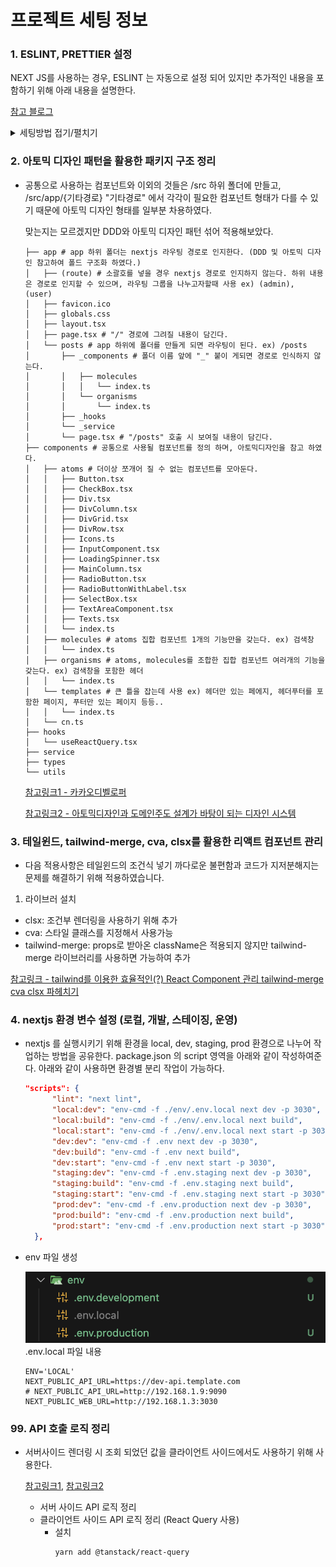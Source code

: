 # 프로젝트 세팅 정보

### 1. ESLINT, PRETTIER 설정

NEXT JS를 사용하는 경우, ESLINT 는 자동으로 설정 되어 있지만 추가적인 내용을 포함하기 위해 아래 내용을 설명한다.

[참고 블로그](https://velog.io/@kuwon15/NextJS-13-Prettier-ESLint-Recoil-%EC%B4%88%EA%B8%B0-%EC%84%B8%ED%8C%85-%ED%95%98%EA%B8%B0)

  <details>
    <summary>세팅방법 접기/펼치기 </summary>
    <div markdown="1">

- ### vscode 에서 tab 넓이 2칸으로 변경
  Cmd + Shift + p => 입력창에 tab 이라고 입력 => Change tab display size 2로 변경
- ### prettier 설치

  ```Shell
  # 개발 모드 prettier 설치
  yarn add prettier -d

  # 설정 파일 생성 및 세팅
  echo -e '{\n  "semi": false,\n  "singleQuote": true,\n  "trailingComma": "all",\n  "useTabs": false,\n  "tabWidth": 2,\n  "printWidth": 80,\n  "arrowParens": "always"\n}' > .prettierrc

  ```

- ### prettier .gitignore 파일 적용 해제

  ```JSON
  "scripts": {
    ...
    "format": "prettier --check --ignore-path .gitignore .",
    "format:fix": "prettier --write --ignore-path .gitignore ."
  },

  ```

- ### ESLint 세팅
- airbnb : airbnb사에서 쓰고 있는 ESLint 규칙이 포함되어있는 확장이다. 다음 명령어로 설치할 수 있다.

  ```
  yarn add eslint-config-airbnb -d
  ```

- airbnb-typescript : airbnb 규칙을 typescript에서도 사용하기 위한 확장이다. typescript는 parsing이 필요하기 때문에 @typescript-eslint/eslint-plugin @typescript-eslint/parser 들과 함께 설치 해야 하며 "parserOptions"를 설정해야 한다.

  ```
  yarn add eslint-config-airbnb-typescript @typescript-eslint/eslint-plugin@^6.0.0 @typescript-eslint/parser@^6.0.0 -d
  ```

- prettier : Prettier과의 충돌을 방지하는 확장이다. Prettier를 따로 사용하고 있기에 설정이 필요하였다. 다음 명령어로 설치할 수 있다.

  ```
  yarn add eslint-config-prettier -d
  ```

  또한 "react/react-in-jsx-scope" 규칙을 꺼버린 것을 볼 수 있다. 이는 jsx, tsx 파일에 React를 import하지 않으면 나타나는 에러인데 최신 React나 NextJS에서는 React를 import 하지 않아도 되기 때문에 규칙을 꺼버렸다.

    </div>
  </details>

### 2. 아토믹 디자인 패턴을 활용한 패키지 구조 정리

- 공통으로 사용하는 컴포넌트와 이외의 것들은 /src 하위 폴더에 만들고, /src/app/{기타경로} "기타경로" 에서 각각이 필요한 컴포넌트 형태가 다를 수 있기 때문에
  아토믹 디자인 형태를 일부분 차용하였다.

  맞는지는 모르겠지만 DDD와 아토믹 디자인 패턴 섞어 적용해보았다.

  ```Shell
  ├── app # app 하위 폴더는 nextjs 라우팅 경로로 인지한다. (DDD 및 아토믹 디자인 참고하여 폴드 구조화 하였다.)
  │   ├── (route) # 소괄호를 넣을 경우 nextjs 경로로 인지하지 않는다. 하위 내용은 경로로 인지할 수 있으며, 라우팅 그룹을 나누고자할때 사용 ex) (admin), (user)
  │   ├── favicon.ico
  │   ├── globals.css
  │   ├── layout.tsx
  │   ├── page.tsx # "/" 경로에 그려질 내용이 담긴다.
  │   └── posts # app 하위에 폴더를 만들게 되면 라우팅이 된다. ex) /posts
  │       ├── _components # 폴더 이름 앞에 "_" 붙이 게되면 경로로 인식하지 않는다.
  │       │   ├── molecules
  │       │   │   └── index.ts
  │       │   └── organisms
  │       │       └── index.ts
  │       ├── _hooks
  │       └── _service
  │       └── page.tsx # "/posts" 호출 시 보여질 내용이 담긴다.
  ├── components # 공통으로 사용될 컴포넌트를 정의 하며, 아토믹디자인을 참고 하였다.
  │   ├── atoms # 더이상 쪼개어 질 수 없는 컴포넌트를 모아둔다.
  │   │   ├── Button.tsx
  │   │   ├── CheckBox.tsx
  │   │   ├── Div.tsx
  │   │   ├── DivColumn.tsx
  │   │   ├── DivGrid.tsx
  │   │   ├── DivRow.tsx
  │   │   ├── Icons.ts
  │   │   ├── InputComponent.tsx
  │   │   ├── LoadingSpinner.tsx
  │   │   ├── MainColumn.tsx
  │   │   ├── RadioButton.tsx
  │   │   ├── RadioButtonWithLabel.tsx
  │   │   ├── SelectBox.tsx
  │   │   ├── TextAreaComponent.tsx
  │   │   ├── Texts.tsx
  │   │   └── index.ts
  │   ├── molecules # atoms 집합 컴포넌트 1개의 기능만을 갖는다. ex) 검색창
  │   │   └── index.ts
  │   ├── organisms # atoms, molecules를 조합한 집합 컴포넌트 여러개의 기능을 갖는다. ex) 검색창을 포함한 헤더
  │   │   └── index.ts
  │   └── templates # 큰 틀을 잡는데 사용 ex) 헤더만 있는 페에지, 헤더푸터를 포함한 페이지, 푸터만 있는 페이지 등등..
  │   │   └── index.ts
  │   └── cn.ts
  ├── hooks
  │   └── useReactQuery.tsx
  ├── service
  ├── types
  └── utils
  ```

  [참고링크1 - 카카오디벨로퍼](https://fe-developers.kakaoent.com/2022/220505-how-page-part-use-atomic-design-system/)

  [참고링크2 - 아토믹디자인과 도메인주도 설계가 바탕이 되는 디자인 시스템](https://brunch.co.kr/@designsystemguy/3)

### 3. 테일윈드, tailwind-merge, cva, clsx를 활용한 리액트 컴포넌트 관리

- 다음 적용사항은 테일윈드의 조건식 넣기 까다로운 불편함과 코드가 지저분해지는 문제를 해결하기 위해 적용하였습니다.

1. 라이브러 설치

- clsx: 조건부 렌더링을 사용하기 위해 추가
- cva: 스타일 클래스를 지정해서 사용가능
- tailwind-merge: props로 받아온 className은 적용되지 않지만 tailwind-merge 라이브러리를 사용하면 가능하여 추가

[참고링크 - tailwind를 이용한 효율적인(?) React Component 관리 tailwind-merge cva clsx 파헤치기](https://velog.io/@qwzx16/tailwind%EB%A5%BC-%EC%9D%B4%EC%9A%A9%ED%95%9C-%ED%9A%A8%EC%9C%A8%EC%A0%81%EC%9D%B8-React-Component-%EA%B4%80%EB%A6%ACtailwind-merge-cva-clsx-%ED%8C%8C%ED%97%A4%EC%B9%98%EA%B8%B0)

### 4. nextjs 환경 변수 설정 (로컬, 개발, 스테이징, 운영)

- nextjs 를 실행시키기 위해 환경을 local, dev, staging, prod 환경으로 나누어 작업하는 방법을 공유한다.
  package.json 의 script 영역을 아래와 같이 작성하여준다. 아래와 같이 사용하면 환경별 분리 작업이 가능하다.

  ```json
  "scripts": {
        "lint": "next lint",
        "local:dev": "env-cmd -f ./env/.env.local next dev -p 3030",
        "local:build": "env-cmd -f ./env/.env.local next build",
        "local:start": "env-cmd -f ./env/.env.local next start -p 3030",
        "dev:dev": "env-cmd -f .env next dev -p 3030",
        "dev:build": "env-cmd -f .env next build",
        "dev:start": "env-cmd -f .env next start -p 3030",
        "staging:dev": "env-cmd -f .env.staging next dev -p 3030",
        "staging:build": "env-cmd -f .env.staging next build",
        "staging:start": "env-cmd -f .env.staging next start -p 3030",
        "prod:dev": "env-cmd -f .env.production next dev -p 3030",
        "prod:build": "env-cmd -f .env.production next build",
        "prod:start": "env-cmd -f .env.production next start -p 3030"
    },
  ```

- env 파일 생성

  ![alt text](image-1.png)
  .env.local 파일 내용

  ```env
  ENV='LOCAL'
  NEXT_PUBLIC_API_URL=https://dev-api.template.com
  # NEXT_PUBLIC_API_URL=http://192.168.1.9:9090
  NEXT_PUBLIC_WEB_URL=http://192.168.1.3:3030
  ```

### 99. API 호출 로직 정리

- 서버사이드 렌더링 시 조회 되었던 값을 클라이언트 사이드에서도 사용하기 위해 사용한다.

  [참고링크1](https://soobing.github.io/react/server-rendering-and-react-query/),
  [참고링크2](https://soobing.github.io/react/next-app-router-react-query/)

  - 서버 사이드 API 로직 정리
  - 클라이언트 사이드 API 로직 정리 (React Query 사용)
    - 설치
      ```bash
      yarn add @tanstack/react-query
      ```

